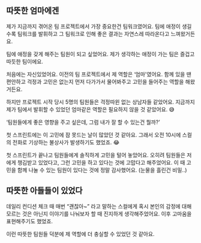 ## 따뜻한 엄마에겐

제가 지금까지 겪어온 팀 프로젝트에서 가장 중요한건 팀워크였어요. 팀에 애정이 생길수록 팀워크를 발휘하고 그 팀워크로 인해 좋은 결과는 자연스레 따라온다고 느껴왔거든요.

팀에 애정을 갖게 해주는 팀원이 되고 싶었어요. 제가 생각하는 애정이 가는 팀은 즐겁고 따듯한 팀이에요. 

처음에는 자신있었어요. 이전의 팀 프로젝트에서 제 역할은 ‘엄마'였어요. 함께 있을 땐 편안하고 걱정과 고민은 없는지 먼저 다가가서 물어봐주고 고민을 들어주는 역할을 해왔거든요.  

하지만 프로젝트 시작 당시 5명의 팀원들은 걱정따윈 없는 상남자들 같았어요. 지금까지 제가 팀에서 발휘할 수 있었던 엄마같은 역할은 필요하지 않을 것 같았어요. 😅

‘팀원들에게 좋은 영향을 주고 싶은데, 그럼 내가 잘 할 수 있는건 뭘까?’

첫 스프린트에는 이 고민에 잠 못드는 날이 많았던 것 같아요. 그래서 오전 10시에 스컬의 전화로 기상하는 불상사가 발생하기도 했었죠. 😂

첫 스프린트가 끝나고 팀원들에게 솔직하게 고민을 털어 놓았어요. 오히려 팀원들은 저에게 챙김받고 있었다고, 그런 고민을 하고 있다는 것에 고맙다고 해주었어요. 이 때 고민을 함께 나눌 수 있는 팀원이 있다는 것에 정말 감사했어요. (눈물을 흘린건 비밀..)

## 따뜻한 아들들이 있었다

데일리 컨디션 체크 때 매번 “괜찮아~” 라고 말하는 스컬에게 혹시 본인의 감정에 대해 모르는 것은 아닌지 이야기를 나눠보자 할 때 진지하게 생각해주었어요. 이후 고마움을 표현해주기도 했었죠.

이런 따뜻한 팀원들 덕분에 제 역할에 더 충실할 수 있었던 것 같아요.
